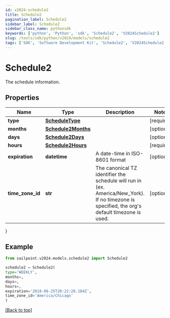 ```yaml
---
id: v2024-schedule2
title: Schedule2
pagination_label: Schedule2
sidebar_label: Schedule2
sidebar_class_name: pythonsdk
keywords: ['python', 'Python', 'sdk', 'Schedule2', 'V2024Schedule2']
slug: /tools/sdk/python/v2024/models/schedule2
tags: ['SDK', 'Software Development Kit', 'Schedule2', 'V2024Schedule2']
---
```


# Schedule2

The schedule information.

## Properties

| Name | Type | Description | Notes |
| --- | --- | --- | --- |
| **type** | [**ScheduleType**](schedule-type) |  | [required] |
| **months** | [**Schedule2Months**](schedule2-months) |  | [optional] |
| **days** | [**Schedule2Days**](schedule2-days) |  | [optional] |
| **hours** | [**Schedule2Hours**](schedule2-hours) |  | [required] |
| **expiration** | **datetime** | A date-time in ISO-8601 format | [optional] |
| **time_zone_id** | **str** | The canonical TZ identifier the schedule will run in (ex. America/New_York). If no timezone is specified, the org's default timezone is used. | [optional] |

}

## Example

```python
from sailpoint.v2024.models.schedule2 import Schedule2

schedule2 = Schedule2(
type='WEEKLY',
months=,
days=,
hours=,
expiration='2018-06-25T20:22:28.104Z',
time_zone_id='America/Chicago'
)

```

[[Back to top]](#)
